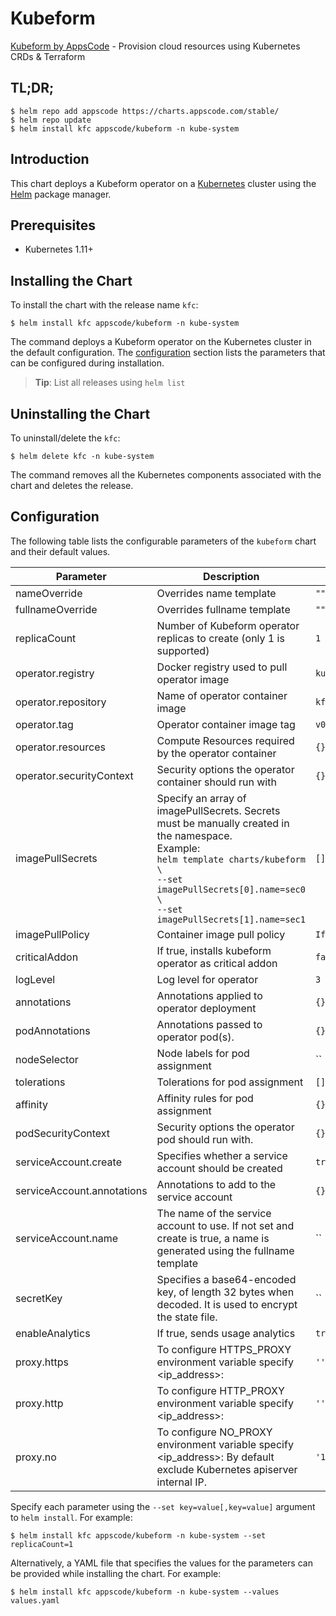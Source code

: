 # Kubeform

[Kubeform by AppsCode](https://github.com/kubeform) - Provision cloud resources using Kubernetes CRDs & Terraform

## TL;DR;

```console
$ helm repo add appscode https://charts.appscode.com/stable/
$ helm repo update
$ helm install kfc appscode/kubeform -n kube-system
```

## Introduction

This chart deploys a Kubeform operator on a [Kubernetes](http://kubernetes.io) cluster using the [Helm](https://helm.sh) package manager.

## Prerequisites

- Kubernetes 1.11+

## Installing the Chart

To install the chart with the release name `kfc`:

```console
$ helm install kfc appscode/kubeform -n kube-system
```

The command deploys a Kubeform operator on the Kubernetes cluster in the default configuration. The [configuration](#configuration) section lists the parameters that can be configured during installation.

> **Tip**: List all releases using `helm list`

## Uninstalling the Chart

To uninstall/delete the `kfc`:

```console
$ helm delete kfc -n kube-system
```

The command removes all the Kubernetes components associated with the chart and deletes the release.

## Configuration

The following table lists the configurable parameters of the `kubeform` chart and their default values.

|         Parameter          |                                                                                                              Description                                                                                                              |    Default     |
|----------------------------|---------------------------------------------------------------------------------------------------------------------------------------------------------------------------------------------------------------------------------------|----------------|
| nameOverride               | Overrides name template                                                                                                                                                                                                               | `""`           |
| fullnameOverride           | Overrides fullname template                                                                                                                                                                                                           | `""`           |
| replicaCount               | Number of Kubeform operator replicas to create (only 1 is supported)                                                                                                                                                                  | `1`            |
| operator.registry          | Docker registry used to pull operator image                                                                                                                                                                                           | `kubeform`     |
| operator.repository        | Name of operator container image                                                                                                                                                                                                      | `kfc`          |
| operator.tag               | Operator container image tag                                                                                                                                                                                                          | `v0.2.0`       |
| operator.resources         | Compute Resources required by the operator container                                                                                                                                                                                  | `{}`           |
| operator.securityContext   | Security options the operator container should run with                                                                                                                                                                               | `{}`           |
| imagePullSecrets           | Specify an array of imagePullSecrets. Secrets must be manually created in the namespace. <br> Example: <br> `helm template charts/kubeform \` <br> `--set imagePullSecrets[0].name=sec0 \` <br> `--set imagePullSecrets[1].name=sec1` | `[]`           |
| imagePullPolicy            | Container image pull policy                                                                                                                                                                                                           | `IfNotPresent` |
| criticalAddon              | If true, installs kubeform operator as critical addon                                                                                                                                                                                 | `false`        |
| logLevel                   | Log level for operator                                                                                                                                                                                                                | `3`            |
| annotations                | Annotations applied to operator deployment                                                                                                                                                                                            | `{}`           |
| podAnnotations             | Annotations passed to operator pod(s).                                                                                                                                                                                                | `{}`           |
| nodeSelector               | Node labels for pod assignment                                                                                                                                                                                                        | ``             |
| tolerations                | Tolerations for pod assignment                                                                                                                                                                                                        | `[]`           |
| affinity                   | Affinity rules for pod assignment                                                                                                                                                                                                     | `{}`           |
| podSecurityContext         | Security options the operator pod should run with.                                                                                                                                                                                    | `{}`           |
| serviceAccount.create      | Specifies whether a service account should be created                                                                                                                                                                                 | `true`         |
| serviceAccount.annotations | Annotations to add to the service account                                                                                                                                                                                             | `{}`           |
| serviceAccount.name        | The name of the service account to use. If not set and create is true, a name is generated using the fullname template                                                                                                                | ``             |
| secretKey                  | Specifies a base64-encoded key, of length 32 bytes when decoded. It is used to encrypt the state file.                                                                                                                                | ``             |
| enableAnalytics            | If true, sends usage analytics                                                                                                                                                                                                        | `true`         |
| proxy.https                | To configure HTTPS_PROXY environment variable specify <ip_address>:<port>                                                                                                                                                             | `''`           |
| proxy.http                 | To configure HTTP_PROXY environment variable specify <ip_address>:<port>                                                                                                                                                              | `''`           |
| proxy.no                   | To configure NO_PROXY environment variable specify <ip_address>:<port> By default exclude Kubernetes apiserver internal IP.                                                                                                           | `'10.43.0.1'`  |


Specify each parameter using the `--set key=value[,key=value]` argument to `helm install`. For example:

```console
$ helm install kfc appscode/kubeform -n kube-system --set replicaCount=1
```

Alternatively, a YAML file that specifies the values for the parameters can be provided while
installing the chart. For example:

```console
$ helm install kfc appscode/kubeform -n kube-system --values values.yaml
```
